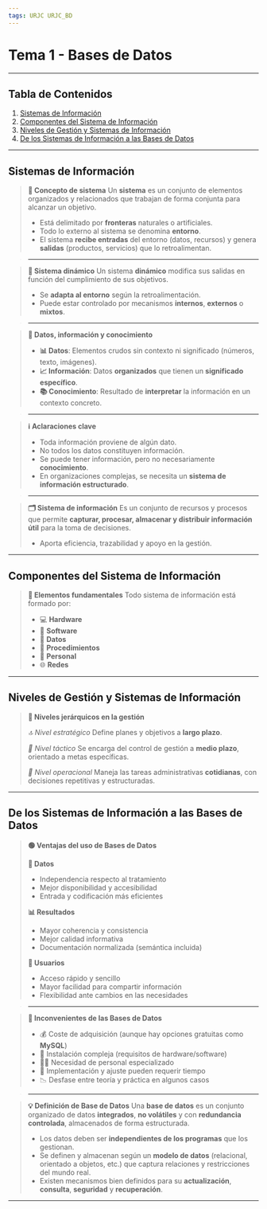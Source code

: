 ```yaml
---
tags: URJC URJC_BD
---
```


# Tema 1 - Bases de Datos

---

## Tabla de Contenidos

1. [Sistemas de Información](#Sistemas%20de%20Información)
2. [Componentes del Sistema de Información](#Componentes%20del%20Sistema%20de%20Información)
3. [Niveles de Gestión y Sistemas de Información](#Niveles%20de%20Gestión%20y%20Sistemas%20de%20Información)
4. [De los Sistemas de Información a las Bases de Datos](#De%20los%20Sistemas%20de%20Información%20a%20las%20Bases%20de%20Datos)

---

## Sistemas de Información

> **📖 Concepto de sistema**
> Un **sistema** es un conjunto de elementos organizados y relacionados que trabajan de forma conjunta para alcanzar un objetivo.  
> - Está delimitado por **fronteras** naturales o artificiales.  
> - Todo lo externo al sistema se denomina **entorno**.  
> - El sistema **recibe entradas** del entorno (datos, recursos) y genera **salidas** (productos, servicios) que lo retroalimentan.

> ---

> **🔄 Sistema dinámico**
> Un sistema **dinámico** modifica sus salidas en función del cumplimiento de sus objetivos.  
> - Se **adapta al entorno** según la retroalimentación.  
> - Puede estar controlado por mecanismos **internos**, **externos** o **mixtos**.

> ---

> **🧠 Datos, información y conocimiento**
> - **📊 Datos**: Elementos crudos sin contexto ni significado (números, texto, imágenes).  
> - **📈 Información**: Datos **organizados** que tienen un **significado específico**.  
> - **📚 Conocimiento**: Resultado de **interpretar** la información en un contexto concreto.

> ---

> **ℹ️ Aclaraciones clave**
> - Toda información proviene de algún dato.  
> - No todos los datos constituyen información.  
> - Se puede tener información, pero no necesariamente **conocimiento**.  
> - En organizaciones complejas, se necesita un **sistema de información estructurado**.

> ---

> **🗂️ Sistema de información**
> Es un conjunto de recursos y procesos que permite **capturar, procesar, almacenar y distribuir información útil** para la toma de decisiones.  
> - Aporta eficiencia, trazabilidad y apoyo en la gestión.

---

## Componentes del Sistema de Información

> **🧩 Elementos fundamentales**
> Todo sistema de información está formado por:
> - 💻 **Hardware**  
> - 🧠 **Software**  
> - 📂 **Datos**  
> - 📝 **Procedimientos**  
> - 👥 **Personal**  
> - 🌐 **Redes**

---

## Niveles de Gestión y Sistemas de Información

> **🏢 Niveles jerárquicos en la gestión**
> 
> *🔝 Nivel estratégico*
> Define planes y objetivos a **largo plazo**.
> 
> *🧭 Nivel táctico*
> Se encarga del control de gestión a **medio plazo**, orientado a metas específicas.
> 
> *🧾 Nivel operacional*
> Maneja las tareas administrativas **cotidianas**, con decisiones repetitivas y estructuradas.

---

## De los Sistemas de Información a las Bases de Datos

> **🟢 Ventajas del uso de Bases de Datos**
>
> **📂 Datos**
> - Independencia respecto al tratamiento  
> - Mejor disponibilidad y accesibilidad  
> - Entrada y codificación más eficientes
>
> **📊 Resultados**
> - Mayor coherencia y consistencia  
> - Mejor calidad informativa  
> - Documentación normalizada (semántica incluida)
>
> **👤 Usuarios**
> - Acceso rápido y sencillo  
> - Mayor facilidad para compartir información  
> - Flexibilidad ante cambios en las necesidades

> ---

> **🔴 Inconvenientes de las Bases de Datos**
> - 💰 Coste de adquisición (aunque hay opciones gratuitas como **MySQL**)  
> - 🧩 Instalación compleja (requisitos de hardware/software)  
> - 🧑‍💻 Necesidad de personal especializado  
> - 🧪 Implementación y ajuste pueden requerir tiempo  
> - 📉 Desfase entre teoría y práctica en algunos casos

> ---

> **💡 Definición de Base de Datos**
> Una **base de datos** es un conjunto organizado de datos **integrados**, **no volátiles** y con **redundancia controlada**, almacenados de forma estructurada.
>
> - Los datos deben ser **independientes de los programas** que los gestionan.  
> - Se definen y almacenan según un **modelo de datos** (relacional, orientado a objetos, etc.) que captura relaciones y restricciones del mundo real.  
> - Existen mecanismos bien definidos para su **actualización**, **consulta**, **seguridad** y **recuperación**.

---
